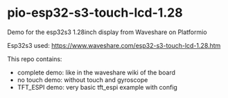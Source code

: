 # pio-esp32-s3-touch-lcd-1.28
Demo for the esp32s3 1.28inch display from Waveshare on Platformio

Esp32s3 used: https://www.waveshare.com/esp32-s3-touch-lcd-1.28.htm

This repo contains:
- complete demo: like in the waveshare wiki of the board
- no touch demo: without touch and gyroscope
- TFT_ESPI demo: very basic tft_espi example with config
